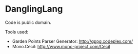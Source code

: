 DanglingLang
============

Code is public domain.

Tools used:
* Garden Points Parser Generator: http://gppg.codeplex.com/
* Mono.Cecil: http://www.mono-project.com/Cecil
